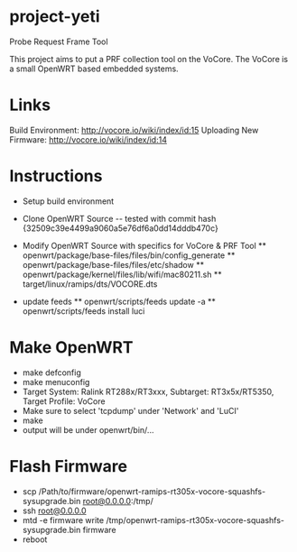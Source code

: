 # project-yeti
Probe Request Frame Tool

This project aims to put a PRF collection tool on the VoCore.  The VoCore is a small OpenWRT based embedded systems.

# Links
Build Environment: http://vocore.io/wiki/index/id:15
Uploading New Firmware: http://vocore.io/wiki/index/id:14

# Instructions
* Setup build environment
* Clone OpenWRT Source -- tested with commit hash {32509c39e4499a9060a5e76df6a0dd14dddb470c}
* Modify OpenWRT Source with specifics for VoCore & PRF Tool
** openwrt/package/base-files/files/bin/config_generate
** openwrt/package/base-files/files/etc/shadow
** openwrt/package/kernel/files/lib/wifi/mac80211.sh
** target/linux/ramips/dts/VOCORE.dts 

* update feeds
** openwrt/scripts/feeds update -a
** openwrt/scripts/feeds install luci

# Make OpenWRT
* make defconfig
* make menuconfig
* Target System: Ralink RT288x/RT3xxx, Subtarget: RT3x5x/RT5350, Target Profile: VoCore
* Make sure to select 'tcpdump' under 'Network' and 'LuCI'
* make
* output will be under openwrt/bin/...

# Flash Firmware
* scp /Path/to/firmware/openwrt-ramips-rt305x-vocore-squashfs-sysupgrade.bin root@0.0.0.0:/tmp/
* ssh root@0.0.0.0
* mtd -e firmware write /tmp/openwrt-ramips-rt305x-vocore-squashfs-sysupgrade.bin firmware
* reboot
